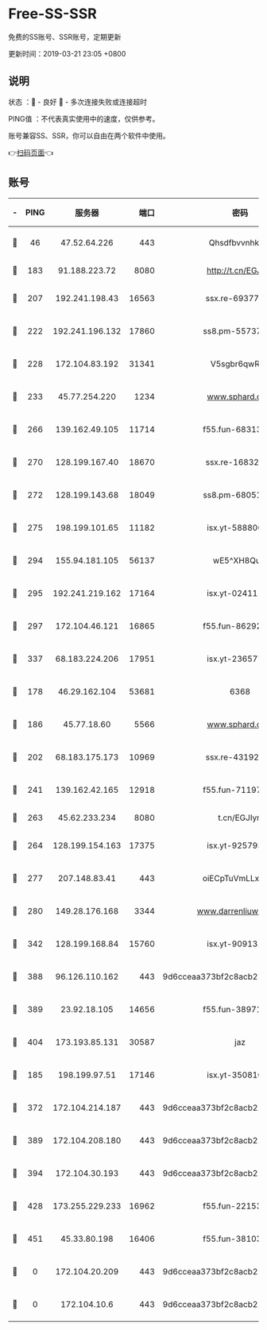 # Free-SS-SSR

免费的SS账号、SSR账号，定期更新

更新时间：2019-03-21 23:05 +0800

## 说明

状态     ：🙂 - 良好 🙁 - 多次连接失败或连接超时

PING值   ：不代表真实使用中的速度，仅供参考。

账号兼容SS、SSR，你可以自由在两个软件中使用。

👉[扫码页面](https://liesauer.github.io/Free-SS-SSR/)👈

## 账号

|-|PING|服务器|端口|密码|加密方式|区域|
|:----:|:----:|:-----:|-----:|:----:|:----:|:----:|
|🙂|46|47.52.64.226|443|Qhsdfbvvnhkm1|aes-256-cfb|HK|
|🙂|183|91.188.223.72|8080|http://t.cn/EGJIyrl|rc4-md5|RU|
|🙂|207|192.241.198.43|16563|ssx.re-69377948|aes-256-cfb|US|
|🙂|222|192.241.196.132|17860|ss8.pm-55737641|aes-256-cfb|US|
|🙂|228|172.104.83.192|31341|V5sgbr6qwRg1|aes-256-cfb|JP|
|🙂|233|45.77.254.220|1234|www.sphard.com|aes-256-cfb|SG|
|🙂|266|139.162.49.105|11714|f55.fun-68313029|aes-256-cfb|SG|
|🙂|270|128.199.167.40|18670|ssx.re-16832258|aes-256-cfb|SG|
|🙂|272|128.199.143.68|18049|ss8.pm-68051227|aes-256-cfb|SG|
|🙂|275|198.199.101.65|11182|isx.yt-58880075|aes-256-cfb|US|
|🙂|294|155.94.181.105|56137|wE5^XH8Quw|aes-256-cfb|US|
|🙂|295|192.241.219.162|17164|isx.yt-02411127|aes-256-cfb|US|
|🙂|297|172.104.46.121|16865|f55.fun-86292615|aes-256-cfb|SG|
|🙂|337|68.183.224.206|17951|isx.yt-23657794|aes-256-cfb|SG|
|🙂|178|46.29.162.104|53681|6368|aes-256-ctr|RU|
|🙂|186|45.77.18.60|5566|www.sphard.com|aes-256-cfb|JP|
|🙂|202|68.183.175.173|10969|ssx.re-43192061|aes-256-cfb|US|
|🙂|241|139.162.42.165|12918|f55.fun-71197763|aes-256-cfb|SG|
|🙂|263|45.62.233.234|8080|t.cn/EGJIyrl|rc4-md5|CA|
|🙂|264|128.199.154.163|17375|isx.yt-92579353|aes-256-cfb|SG|
|🙂|277|207.148.83.41|443|oiECpTuVmLLxk4Ts|aes-256-cfb|AU|
|🙂|280|149.28.176.168|3344|www.darrenliuwei.com|aes-256-cfb|AU|
|🙂|342|128.199.168.84|15760|isx.yt-90913173|aes-256-cfb|SG|
|🙂|388|96.126.110.162|443|9d6cceaa373bf2c8acb22e60b6a58be6|aes-256-cfb|US|
|🙂|389|23.92.18.105|14656|f55.fun-38971155|aes-256-cfb|US|
|🙂|404|173.193.85.131|30587|jaz|aes-256-cfb|US|
|🙁|185|198.199.97.51|17146|isx.yt-35081098|aes-256-cfb|US|
|🙁|372|172.104.214.187|443|9d6cceaa373bf2c8acb22e60b6a58be6|aes-256-cfb|US|
|🙁|389|172.104.208.180|443|9d6cceaa373bf2c8acb22e60b6a58be6|aes-256-cfb|US|
|🙁|394|172.104.30.193|443|9d6cceaa373bf2c8acb22e60b6a58be6|aes-256-cfb|US|
|🙁|428|173.255.229.233|16962|f55.fun-22153074|aes-256-cfb|US|
|🙁|451|45.33.80.198|16406|f55.fun-38103028|aes-256-cfb|US|
|🙁|0|172.104.20.209|443|9d6cceaa373bf2c8acb22e60b6a58be6|aes-256-cfb|US|
|🙁|0|172.104.10.6|443|9d6cceaa373bf2c8acb22e60b6a58be6|aes-256-cfb|US|

